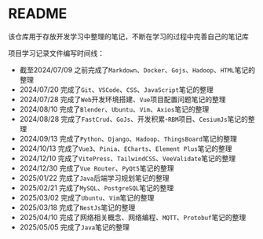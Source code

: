 # README

该仓库用于存放开发学习中整理的笔记，不断在学习的过程中完善自己的笔记库

项目学习记录文件编写时间线：

- 截至2024/07/09 之前完成了`Markdown`、`Docker`、`Gojs`、`Hadoop`、`HTML`笔记的整理
- 2024/07/20 完成了`Git`、`VSCode`、`CSS`、`JavaScript`笔记的整理
- 2024/07/28 完成了`Web`开发环境搭建、`Vue`项目配置问题笔记的整理
- 2024/08/10 完成了`Blender`、`Ubuntu`、`Vim`、`Axios`笔记的整理
- 2024/08/28 完成了`FastCrud`、`GoJs`、开发积累-`RBM`项目、`CesiumJs`笔记的整理
- 2024/09/13 完成了`Python`、`Django`、`Hadoop`、`ThingsBoard`笔记的整理
- 2024/10/13 完成了`Vue3`、`Pinia`、`ECharts`、`Element Plus`笔记的整理
- 2024/12/10 完成了`VitePress`、`TailwindCSS`、`VeeValidate`笔记的整理
- 2024/12/30 完成了`Vue Router`、`PyQt5`笔记的整理
- 2025/01/22 完成了`Java`后端学习规划笔记的整理
- 2025/02/21 完成了`MySQL`、`PostgreSQL`笔记的整理
- 2025/03/02 完成了`Ubuntu`、`Vim`笔记的整理
- 2025/03/18 完成了`NestJs`笔记的整理
- 2025/04/10 完成了网络相关概念、网络编程、`MQTT`、`Protobuf`笔记的整理
- 2025/05/05 完成了`Java`笔记的整理

